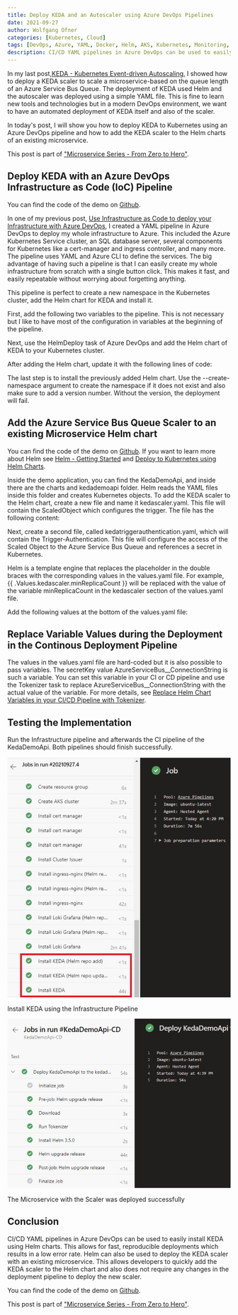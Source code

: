 ```yaml
---
title: Deploy KEDA and an Autoscaler using Azure DevOps Pipelines
date: 2021-09-27
author: Wolfgang Ofner
categories: [Kubernetes, Cloud]
tags: [DevOps, Azure, YAML, Docker, Helm, AKS, Kubernetes, Monitoring, Prometheus, Grafana, Istio, Kiali, KEDA, Azure DevOps]
description: CI/CD YAML pipelines in Azure DevOps can be used to easily install KEDA using Helm charts and Azure CLI tasks.
---
```


In my last post,[KEDA - Kubernetes Event-driven Autoscaling](/keda-kubernetes-event-driven-autoscalling), I showed how to deploy a KEDA scaler to scale a microservice-based on the queue length of an Azure Service Bus Queue. The deployment of KEDA used Helm and the autoscaler was deployed using a simple YAML file. This is fine to learn new tools and technologies but in a modern DevOps environment, we want to have an automated deployment of KEDA itself and also of the scaler.

In today's post, I will show you how to deploy KEDA to Kubernetes using an Azure DevOps pipeline and how to add the KEDA scaler to the Helm charts of an existing microservice.

This post is part of ["Microservice Series - From Zero to Hero"](/microservice-series-from-zero-to-hero).

## Deploy KEDA with an Azure DevOps Infrastructure as Code (IoC) Pipeline

You can find the code of the demo on <a href="https://github.com/WolfgangOfner/MicroserviceDemo/blob/master/Infrastructure/AzureResources/Azure-resource-install-pipeline.yml" target="_blank" rel="noopener noreferrer">Github</a>.

In one of my previous post, [Use Infrastructure as Code to deploy your Infrastructure with Azure DevOps](/use-infrastructure-as-code-to-deploy-infrastructure), I created a YAML pipeline in Azure DevOps to deploy my whole infrastructure to Azure. This included the Azure Kubernetes Service cluster, an SQL database server, several components for Kubernetes like a cert-manager and ingress controller, and many more. The pipeline uses YAML and Azure CLI to define the services. The big advantage of having such a pipeline is that I can easily create my whole infrastructure from scratch with a single button click. This makes it fast, and easily repeatable without worrying about forgetting anything.

This pipeline is perfect to create a new namespace in the Kubernetes cluster, add the Helm chart for KEDA and install it.

First, add the following two variables to the pipeline. This is not necessary but I like to have most of the configuration in variables at the beginning of the pipeline.

<script src="https://gist.github.com/WolfgangOfner/c7497cebf224895871251230fd69bfa5.js"></script>

Next, use the HelmDeploy task of Azure DevOps and add the Helm chart of KEDA to your Kubernetes cluster. 

<script src="https://gist.github.com/WolfgangOfner/1e1694d9c3146ac4aff5939b0843b17c.js"></script>

After adding the Helm chart, update it with the following lines of code:

<script src="https://gist.github.com/WolfgangOfner/3bc70be677273041da7c3aeddcf92c10.js"></script>

The last step is to install the previously added Helm chart. Use the --create-namespace argument to create the namespace if it does not exist and also make sure to add a version number. Without the version, the deployment will fail.

<script src="https://gist.github.com/WolfgangOfner/b754b7441da5d9759237f64452439a48.js"></script>

## Add the Azure Service Bus Queue Scaler to an existing Microservice Helm chart

You can find the code of the demo on <a href="https://github.com/WolfgangOfner/MicroserviceDemo/tree/master/KedaDemoApi" target="_blank" rel="noopener noreferrer">Github</a>. If you want to learn more about Helm see [Helm - Getting Started](/helm-getting-started) and [Deploy to Kubernetes using Helm Charts](/deploy-kubernetes-using-helm).

Inside the demo application, you can find the KedaDemoApi, and inside there are the charts and kedademoapi folder. Helm reads the YAML files inside this folder and creates Kubernetes objects. To add the KEDA scaler to the Helm chart, create a new file and name it kedascaler.yaml. This file will contain the ScaledObject which configures the trigger. The file has the following content:

<script src="https://gist.github.com/WolfgangOfner/cbcbee3e2e0c9658a1834c9292a62029.js"></script>

Next, create a second file, called kedatriggerauthentication.yaml, which will contain the Trigger-Authentication. This file will configure the access of the Scaled Object to the Azure Service Bus Queue and references a secret in Kubernetes.

<script src="https://gist.github.com/WolfgangOfner/590f3da5fded3d00fcbe9c7d5c69a6b2.js"></script>

Helm is a template engine that replaces the placeholder in the double braces with the corresponding values in the values.yaml file. For example, {{ .Values.kedascaler.minReplicaCount }} will be replaced with the value of the variable minReplicaCount in the kedascaler section of the values.yaml file. 

Add the following values at the bottom of the values.yaml file:

<script src="https://gist.github.com/WolfgangOfner/61404f73db903202c39a4453d3485a56.js"></script>

## Replace Variable Values during the Deployment in the Continous Deployment Pipeline

The values in the values.yaml file are hard-coded but it is also possible to pass variables. The secretKey value AzureServiceBus__ConnectionString is such a variable. You can set this variable in your CI or CD pipeline and use the Tokenizer task to replace AzureServiceBus__ConnectionString with the actual value of the variable. For more details, see [Replace Helm Chart Variables in your CI/CD Pipeline with Tokenizer](/replace-helm-variables-tokenizer).

## Testing the Implementation

Run the Infrastructure pipeline and afterwards the CI pipeline of the KedaDemoApi. Both pipelines should finish successfully.

<div class="col-12 col-sm-10 aligncenter">
  <a href="/assets/img/posts/2021/09/Install-KEDA-using-the-Infrastructure-Pipeline.jpg"><img loading="lazy" src="/assets/img/posts/2021/09/Install-KEDA-using-the-Infrastructure-Pipeline.jpg" alt="Install KEDA using the Infrastructure Pipeline" /></a>
  
  <p>
   Install KEDA using the Infrastructure Pipeline
  </p>
</div>

<div class="col-12 col-sm-10 aligncenter">
  <a href="/assets/img/posts/2021/09/The-Microservice-with-the-Scaler-was-deployed-successfully.jpg"><img loading="lazy" src="/assets/img/posts/2021/09/The-Microservice-with-the-Scaler-was-deployed-successfully.jpg" alt="The Microservice with the Scaler was deployed successfully" /></a>
  
  <p>
   The Microservice with the Scaler was deployed successfully
  </p>
</div>

## Conclusion

CI/CD YAML pipelines in Azure DevOps can be used to easily install KEDA using Helm charts. This allows for fast, reproducible deployments which results in a low error rate. Helm can also be used to deploy the KEDA scaler with an existing microservice. This allows developers to quickly add the KEDA scaler to the Helm chart and also does not require any changes in the deployment pipeline to deploy the new scaler.

You can find the code of the demo on <a href="https://github.com/WolfgangOfner/MicroserviceDemo" target="_blank" rel="noopener noreferrer">Github</a>.

This post is part of ["Microservice Series - From Zero to Hero"](/microservice-series-from-zero-to-hero).